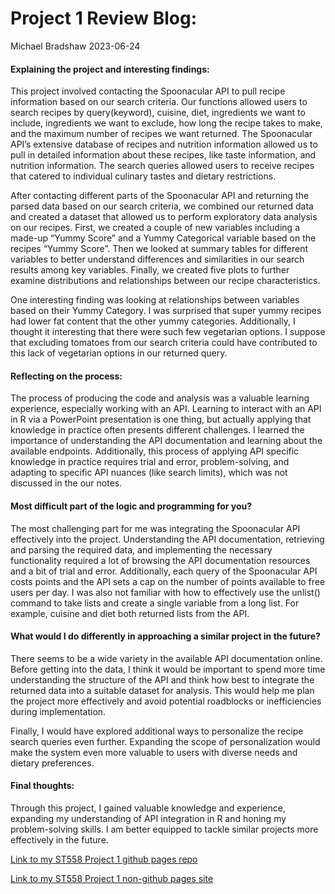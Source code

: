 Project 1 Review Blog:
================
Michael Bradshaw
2023-06-24

#### Explaining the project and interesting findings:

This project involved contacting the Spoonacular API to pull recipe
information based on our search criteria. Our functions allowed users to
search recipes by query(keyword), cuisine, diet, ingredients we want to
include, ingredients we want to exclude, how long the recipe takes to
make, and the maximum number of recipes we want returned. The
Spoonacular API’s extensive database of recipes and nutrition
information allowed us to pull in detailed information about these
recipes, like taste information, and nutrition information. The search
queries allowed users to receive recipes that catered to individual
culinary tastes and dietary restrictions.

After contacting different parts of the Spoonacular API and returning
the parsed data based on our search criteria, we combined our returned
data and created a dataset that allowed us to perform exploratory data
analysis on our recipes. First, we created a couple of new variables
including a made-up “Yummy Score” and a Yummy Categorical variable based
on the recipes “Yummy Score”. Then we looked at summary tables for
different variables to better understand differences and similarities in
our search results among key variables. Finally, we created five plots
to further examine distributions and relationships between our recipe
characteristics.

One interesting finding was looking at relationships between variables
based on their Yummy Category. I was surprised that super yummy recipes
had lower fat content that the other yummy categories. Additionally, I
thought it interesting that there were such few vegetarian options. I
suppose that excluding tomatoes from our search criteria could have
contributed to this lack of vegetarian options in our returned query.

#### Reflecting on the process:

The process of producing the code and analysis was a valuable learning
experience, especially working with an API. Learning to interact with an
API in R via a PowerPoint presentation is one thing, but actually
applying that knowledge in practice often presents different challenges.
I learned the importance of understanding the API documentation and
learning about the available endpoints. Additionally, this process of
applying API specific knowledge in practice requires trial and error,
problem-solving, and adapting to specific API nuances (like search
limits), which was not discussed in the our notes.

#### Most difficult part of the logic and programming for you?

The most challenging part for me was integrating the Spoonacular API
effectively into the project. Understanding the API documentation,
retrieving and parsing the required data, and implementing the necessary
functionality required a lot of browsing the API documentation resources
and a bit of trial and error. Additionally, each query of the
Spoonacular API costs points and the API sets a cap on the number of
points available to free users per day. I was also not familiar with how
to effectively use the unlist() command to take lists and create a
single variable from a long list. For example, cuisine and diet both
returned lists from the API.

#### What would I do differently in approaching a similar project in the future?

There seems to be a wide variety in the available API documentation
online. Before getting into the data, I think it would be important to
spend more time understanding the structure of the API and think how
best to integrate the returned data into a suitable dataset for
analysis. This would help me plan the project more effectively and avoid
potential roadblocks or inefficiencies during implementation.

Finally, I would have explored additional ways to personalize the recipe
search queries even further. Expanding the scope of personalization
would make the system even more valuable to users with diverse needs and
dietary preferences.

#### Final thoughts:

Through this project, I gained valuable knowledge and experience,
expanding my understanding of API integration in R and honing my
problem-solving skills. I am better equipped to tackle similar projects
more effectively in the future.

[Link to my ST558 Project 1 github pages
repo](https://github.com/mikebrad140/ST558---Project-1)

[Link to my ST558 Project 1 non-github pages
site](https://mikebrad140.github.io/ST558---Project-1/)
